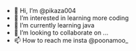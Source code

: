 - 👋 Hi, I’m @pikaza004
- 👀 I’m interested in learning more coding
- 🌱 I’m currently learning java 
- 💞️ I’m looking to collaborate on ...
- 📫 How to reach me insta @poonamoo_

<!---
pikaza004/pikaza004 is a ✨ special ✨ repository because its `README.md` (this file) appears on your GitHub profile.
You can click the Preview link to take a look at your changes.
--->
